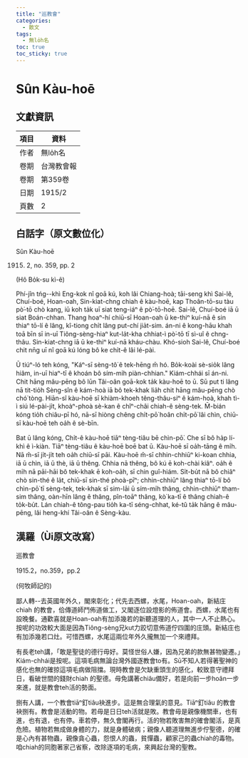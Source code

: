 ```yaml
---
title: "巡教會"
categories:
  - 散文
tags:
  - 無lo̍h名
toc: true
toc_sticky: true
---
```


# Sûn Kàu-hoē

## 文獻資訊

| 項目 | 資料 |
|---|---|
| 作者 | 無lo̍h名 |
| 卷期 | 台灣教會報 |
| 卷期 | 第359卷 |
| 日期 | 1915/2 |
| 頁數 | 2 |

## 白話字（原文數位化）

Sûn Kàu-hoē

1915. 2, no. 359, pp. 2

(Hô Bo̍k-su kì-ê)

Phí-jîn tńg--khì Eng-kok nî goā kú, koh lâi Chiang-hoà; tāi-seng khì Sai-lê, Chuí-boé, Hoan-oah, Sin-kiat-chng chiah ê kàu-hoē, kap Thoân-tō-su tàu pò͘-tō chò kang, iū koh ta̍k uī siat teng-iáⁿ ê pò͘-tō-hoē. Sai-lê, Chuí-boé iā ū siat Boán-chhan. Thang hoaⁿ-hí chiū-sī Hoan-oah ū ke-thiⁿ kuí-nā ê sin thiaⁿ tō-lí ê lâng, kî-tiong chi̍t lâng put-chí jia̍t-sim. án-ni ê kong-hāu khah toā bīn sī in-uī Tiông-sèng-hiaⁿ kut-la̍t-kha chhiat-ì pò͘-tō tī sì-uî ê chng-thâu. Sin-kiat-chng iā ū ke-thiⁿ kuí-nā kháu-chàu. Khó-sioh Sai-lê, Chuí-boé chit nn̄g uī nî goā kú lóng bô ke chi̍t-ê lâi lé-pài.

Ū tiúⁿ-ló teh kóng, "Káⁿ-sī sèng-tô͘ ê tek-hēng m̄ hó. Bo̍k-koài sè-sio̍k lâng hiâm, in-uī hiaⁿ-tī ê khoán bô sím-mi̍h piàn-chhian." Kiám-chhái sī án-ni. Chit hāng mâu-pēng bô lūn Tâi-oân goā-kok ta̍k kàu-hoē to ū. Sū put ti lâng nā tit-tio̍h Sèng-sîn ê kám-hoà iā bô tek-khak lia̍h chit hāng mâu-pēng chò chó͘ tòng. Hiān-sî kàu-hoē sī khiàm-khoeh têng-thâu-siⁿ ê kám-hoà, khah tì-ì siú lé-pài-ji̍t, khoàⁿ-phoà sè-kan ê chîⁿ-châi chiah-ê sèng-tek. M̄-bián kóng tio̍h chiâu-pī hó, nā-sī hiòng chêng chi̍t-pō͘ hoân chi̍t-pō͘ lâi chìn, chiū-sī kàu-hoē teh oa̍h ê sè-bīn.

Bat ū lâng kóng, Chi̍t-ê kàu-hoē tiāⁿ tèng-tiâu bē chìn-pō͘. Che sī bô ha̍p lí-khì ê ì-kiàn. Tiāⁿ tèng-tiâu ê kàu-hoē boē bat ū. Kàu-hoē sī oa̍h-tāng ê mi̍h. Nā m̄-sī ji̍t-ji̍t teh oa̍h chiū-sī pāi. Kàu-hoē m̄-sī chhin-chhiūⁿ ki-koan chhia, iā ū chìn, iā ū thè, iā ū thêng. Chhia nā thêng, bô kú ē koh-chài kiâⁿ. oa̍h ê mi̍h nā pāi-hāi bô tek-khak ē koh-oa̍h, sī chin guî-hiám. Si̍t-bu̍t nā bô chiâⁿ chò sin-thé ê la̍t, chiū-sī sin-thé phoà-pīⁿ; chhin-chhiūⁿ lâng thiaⁿ tō-lí bô chìn-pō͘ tī sèng-tek, tek-khak sī sim-lāi ū sím-mi̍h thâng, chhin-chhiūⁿ tham-sim thâng, oàn-hīn lâng ê thâng, pîn-toāⁿ thâng, kò͘ ka-tī ê thâng chiah-ê to̍k-bu̍t. Lán chiah-ê tông-pau tio̍h ka-tī séng-chhat, ké-tû ta̍k hāng ê mâu-pēng, lâi heng-khí Tâi-oân ê Sèng-kàu.

## 漢羅（Ùi原文改寫）

巡教會

1915.2，no.359，pp.2

(何牧師記的)

鄙人轉--去英國年外久，閣來彰化；代先去西螺，水尾，Hoan-oah，新結庄chiah 的教會，佮傳道師鬥佈道做工，又閣逐位設燈影的佈道會。西螺，水尾也有設晚餐。通歡喜就是Hoan-oah有加添幾若的新聽道理的人，其中一人不止熱心。按呢的功效較大面是因為Tiông-sèng兄kut力跤切意佈道佇四圍的庄頭。新結庄也有加添幾若口灶。可惜西螺，水尾這兩位年外久攏無加一个來禮拜。

有長老teh講，「敢是聖徒的德行毋好。莫怪世俗人嫌，因為兄弟的款無甚物變遷。」Kiám-chhái是按呢。這項毛病無論台灣外國逐教會to有。Sū不知人若得著聖神的感化也無的確掠這項毛病做阻擋。現時教會是欠缺重頭生的感化，較致意守禮拜日，看破世間的錢財chiah 的聖德。毋免講著chiâu備好，若是向前一步hoân一步來進，就是教會teh活的勢面。

捌有人講，一个教會tiāⁿ釘tiâu袂進步。這是無合理氣的意見。Tiāⁿ釘tiâu 的教會袂捌有。教會是活動的物。若毋是日日teh活就是敗。教會毋是親像機關車，也有進，也有退，也有停。車若停，無久會閣再行。活的物若敗害無的確會閣活，是真危險。植物若無成做身體的力，就是身體破病；親像人聽道理無進步佇聖德，的確是心內有甚物蟲，親像貪心蟲，怨恨人的蟲，貧憚蟲，顧家己的蟲chiah的毒物。咱chiah的同胞著家己省察，改除逐項的毛病，來興起台灣的聖教。
